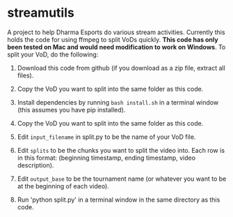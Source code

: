 # streamutils

A project to help Dharma Esports do various stream activities. Currently this holds the code for using ffmpeg to split VoDs quickly. **This code has only been tested on Mac and would need modification to work on Windows**. To split your VoD, do the following:

1. Download this code from github (if you download as a zip file, extract all files).

1. Copy the VoD you want to split into the same folder as this code.

1. Install dependencies by running `bash install.sh` in a terminal window (this assumes you have pip installed).

1. Copy the VoD you want to split into the same folder as this code.

1. Edit `input_filename` in split.py to be the name of your VoD file.

1. Edit `splits` to be the chunks you want to split the video into. Each row is in this format: (beginning timestamp, ending timestamp, video description).

1. Edit `output_base` to be the tournament name (or whatever you want to be at the beginning of each video).

1. Run 'python split.py' in a terminal window in the same directory as this code.